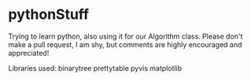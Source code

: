 # pythonStuff
Trying to learn python, also using it for our Algorithm class. Please don't make a pull request, I am shy, but comments are highly encouraged and appreciated!

Libraries used:
binarytree
prettytable
pyvis
matplotlib

